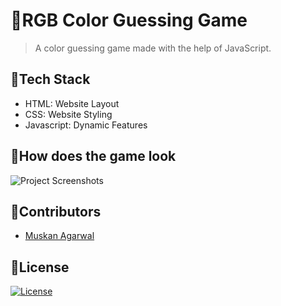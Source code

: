 # 📌RGB Color Guessing Game

> <Subtitle>
> A color guessing game made with the help of JavaScript.

## 📌Tech Stack
- HTML: Website Layout
- CSS: Website Styling
- Javascript: Dynamic Features

## 📌How does the game look
<img src="https://i.ibb.co/D55d6cs/Whats-App-Image-2020-10-19-at-12-33-44-AM.jpg" alt="Project Screenshots">

## 📌Contributors
- <a href="https://github.com/musk101">Muskan Agarwal</a>

## 📌License

[![License](http://img.shields.io/:license-mit-blue.svg?style=flat-square)](http://badges.mit-license.org)
